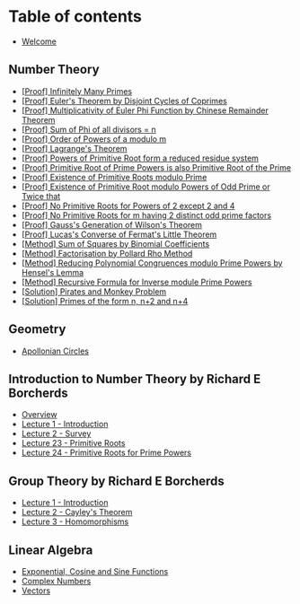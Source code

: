 # Table of contents

* [Welcome](README.md)

## Number Theory

* [\[Proof\] Infinitely Many Primes](number-theory/proof-infinitely-many-primes.md)
* [\[Proof\] Euler's Theorem by Disjoint Cycles of Coprimes](number-theory/proof-eulers-theorem-by-disjoint-cycles-of-coprimes.md)
* [\[Proof\] Multiplicativity of Euler Phi Function by Chinese Remainder Theorem](number-theory/proof-multiplicativity-of-euler-phi-function-by-chinese-remainer-theorem.md)
* [\[Proof\] Sum of Phi of all divisors = n](number-theory/proof-sum-of-phi-of-all-divisors-n.md)
* [\[Proof\] Order of Powers of a modulo m](number-theory/proof-order-of-powers-of-a-modulo-m.md)
* [\[Proof\] Lagrange's Theorem](number-theory/proof-lagranges-theorem.md)
* [\[Proof\] Powers of Primitive Root form a reduced residue system](number-theory/proof-powers-of-primitive-root-form-a-reduced-residue-system.md)
* [\[Proof\] Primitive Root of Prime Powers is also Primitive Root of the Prime](number-theory/proof-primitive-root-of-prime-powers-is-also-primitive-root-of-the-prime.md)
* [\[Proof\] Existence of Primitive Roots modulo Prime](number-theory/proof-existence-of-primitive-roots-modulo-prime.md)
* [\[Proof\] Existence of Primitive Root modulo Powers of Odd Prime or Twice that](number-theory/proof-existence-of-primitive-root-modulo-powers-of-odd-prime-or-twice-that.md)
* [\[Proof\] No Primitive Roots for Powers of 2 except 2 and 4](number-theory/proof-no-primitive-roots-for-powers-of-2-except-2-and-4.md)
* [\[Proof\] No Primitive Roots for m having 2 distinct odd prime factors](number-theory/proof-no-primitive-roots-for-m-having-2-distinct-odd-prime-factors.md)
* [\[Proof\] Gauss's Generation of Wilson's Theorem](number-theory/proof-gausss-generation-of-wilsons-theorem.md)
* [\[Proof\] Lucas's Converse of Fermat's Little Theorem](number-theory/proof-lucass-converse-of-fermats-little-theorem.md)
* [\[Method\] Sum of Squares by Binomial Coefficients](number-theory/method-sum-of-squares-by-binomial-coefficients.md)
* [\[Method\] Factorisation by Pollard Rho Method](number-theory/method-factorisation-by-pollard-rho-method.md)
* [\[Method\] Reducing Polynomial Congruences modulo Prime Powers by Hensel's Lemma](number-theory/method-reducing-polynomial-congruences-modulo-prime-powers-by-hensels-lemma.md)
* [\[Method\] Recursive Formula for Inverse module Prime Powers](number-theory/method-recursive-formula-for-inverse-module-prime-powers.md)
* [\[Solution\] Pirates and Monkey Problem](number-theory/solution-pirates-and-monkey-problem.md)
* [\[Solution\] Primes of the form n, n+2 and n+4](number-theory/solution-primes-of-the-form-n-n+2-and-n+4.md)

## Geometry

* [Apollonian Circles](geometry/apollonian-circles.md)

## Introduction to Number Theory by Richard E Borcherds

* [Overview](introduction-to-number-theory-by-richard-e-borcherds/overview.md)
* [Lecture 1 - Introduction](introduction-to-number-theory-by-richard-e-borcherds/lecture-1-introduction.md)
* [Lecture 2 - Survey](introduction-to-number-theory-by-richard-e-borcherds/lecture-2-survey.md)
* [Lecture 23 - Primitive Roots](introduction-to-number-theory-by-richard-e-borcherds/lecture-23-primitive-roots.md)
* [Lecture 24 - Primitive Roots for Prime Powers](introduction-to-number-theory-by-richard-e-borcherds/lecture-24-primitive-roots-for-prime-powers.md)

## Group Theory by Richard E Borcherds

* [Lecture 1 - Introduction](group-theory-by-richard-e-borcherds/lecture-1-introduction.md)
* [Lecture 2 - Cayley's Theorem](group-theory-by-richard-e-borcherds/lecture-2-cayleys-theorem.md)
* [Lecture 3 - Homomorphisms](group-theory-by-richard-e-borcherds/lecture-3-homomorphisms.md)

## Linear Algebra

* [Exponential, Cosine and Sine Functions](linear-algebra/exponential-cosine-and-sine-functions.md)
* [Complex Numbers](linear-algebra/complex-numbers.md)
* [Vectors](linear-algebra/vectors.md)
